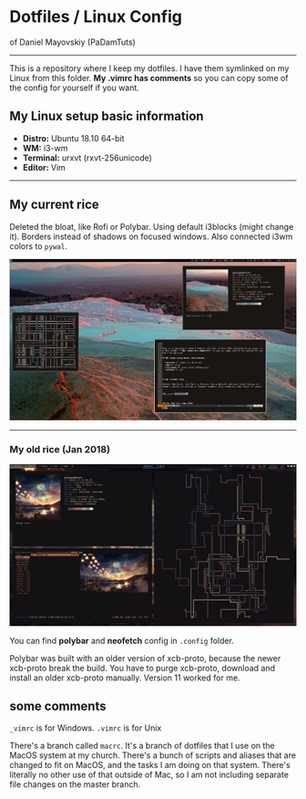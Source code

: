 # Dotfiles / Linux Config
of Daniel Mayovskiy (PaDamTuts)

* * * 

This is a repository where I keep my dotfiles. I have them symlinked on my Linux from this folder. **My .vimrc has comments** so you can copy some of the config for yourself if you want.

## My Linux setup basic information

- **Distro:** Ubuntu 18.10 64-bit
- **WM:** i3-wm
- **Terminal:** urxvt (rxvt-256unicode)
- **Editor:** Vim

* * *

## My current rice

Deleted the bloat, like Rofi or Polybar. Using default i3blocks (might change it).
Borders instead of shadows on focused windows. Also connected i3wm colors to `pywal`.

 ![My rice](newrice.jpg)

* * *

### My old rice (Jan 2018)

 ![My rice](oldrice.jpg)

You can find **polybar** and **neofetch** config in `.config` folder.

Polybar was built with an older version of xcb-proto, because the newer xcb-proto break the build. You have to purge xcb-proto, download and install an older xcb-proto manually. Version 11 worked for me.

## some comments

`_vimrc` is for Windows. `.vimrc` is for Unix

There's a branch called `macrc`. It's a branch of dotfiles that I use on the MacOS system at my church. There's a bunch of scripts and aliases that are changed to fit on MacOS, and the tasks I am doing on that system. There's literally no other use of that outside of Mac, so I am not including separate file changes on the master branch.
